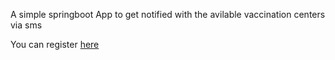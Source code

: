 A simple springboot App to get notified with the avilable vaccination centers via sms

You can register [here](https://notifier1.azurewebsites.net/)


